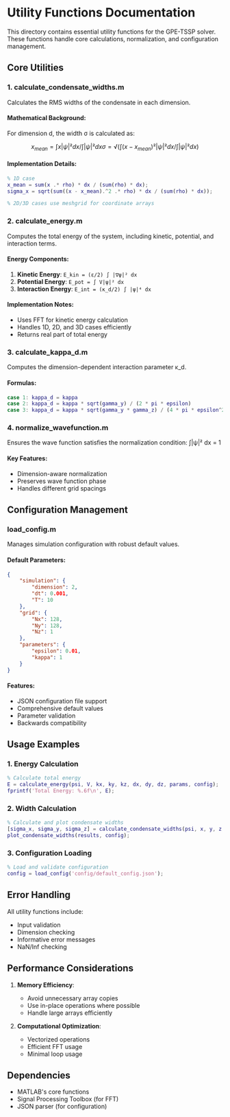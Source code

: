 # Utility Functions Documentation

This directory contains essential utility functions for the GPE-TSSP solver. These functions handle core calculations, normalization, and configuration management.

## Core Utilities

### 1. calculate_condensate_widths.m

Calculates the RMS widths of the condensate in each dimension.

#### Mathematical Background:
For dimension d, the width σ is calculated as:
```math
x_{mean} = ∫ x |ψ|² dx / ∫ |ψ|² dx
σ = √(∫ (x - x_{mean})² |ψ|² dx / ∫ |ψ|² dx)
```

#### Implementation Details:
```matlab
% 1D case
x_mean = sum(x .* rho) * dx / (sum(rho) * dx);
sigma_x = sqrt(sum((x - x_mean).^2 .* rho) * dx / (sum(rho) * dx));

% 2D/3D cases use meshgrid for coordinate arrays
```

### 2. calculate_energy.m

Computes the total energy of the system, including kinetic, potential, and interaction terms.

#### Energy Components:
1. **Kinetic Energy**: `E_kin = (ε/2) ∫ |∇ψ|² dx`
2. **Potential Energy**: `E_pot = ∫ V|ψ|² dx`
3. **Interaction Energy**: `E_int = (κ_d/2) ∫ |ψ|⁴ dx`

#### Implementation Notes:
- Uses FFT for kinetic energy calculation
- Handles 1D, 2D, and 3D cases efficiently
- Returns real part of total energy

### 3. calculate_kappa_d.m

Computes the dimension-dependent interaction parameter κ_d.

#### Formulas:
```matlab
case 1: kappa_d = kappa
case 2: kappa_d = kappa * sqrt(gamma_y) / (2 * pi * epsilon)
case 3: kappa_d = kappa * sqrt(gamma_y * gamma_z) / (4 * pi * epsilon^2)
```

### 4. normalize_wavefunction.m

Ensures the wave function satisfies the normalization condition: ∫|ψ|² dx = 1

#### Key Features:
- Dimension-aware normalization
- Preserves wave function phase
- Handles different grid spacings

## Configuration Management

### load_config.m

Manages simulation configuration with robust default values.

#### Default Parameters:
```json
{
    "simulation": {
        "dimension": 2,
        "dt": 0.001,
        "T": 10
    },
    "grid": {
        "Nx": 128,
        "Ny": 128,
        "Nz": 1
    },
    "parameters": {
        "epsilon": 0.01,
        "kappa": 1
    }
}
```

#### Features:
- JSON configuration file support
- Comprehensive default values
- Parameter validation
- Backwards compatibility

## Usage Examples

### 1. Energy Calculation
```matlab
% Calculate total energy
E = calculate_energy(psi, V, kx, ky, kz, dx, dy, dz, params, config);
fprintf('Total Energy: %.6f\n', E);
```

### 2. Width Calculation
```matlab
% Calculate and plot condensate widths
[sigma_x, sigma_y, sigma_z] = calculate_condensate_widths(psi, x, y, z, dx, dy, dz, dimension);
plot_condensate_widths(results, config);
```

### 3. Configuration Loading
```matlab
% Load and validate configuration
config = load_config('config/default_config.json');
```

## Error Handling

All utility functions include:
- Input validation
- Dimension checking
- Informative error messages
- NaN/Inf checking

## Performance Considerations

1. **Memory Efficiency**:
   - Avoid unnecessary array copies
   - Use in-place operations where possible
   - Handle large arrays efficiently

2. **Computational Optimization**:
   - Vectorized operations
   - Efficient FFT usage
   - Minimal loop usage

## Dependencies

- MATLAB's core functions
- Signal Processing Toolbox (for FFT)
- JSON parser (for configuration)
